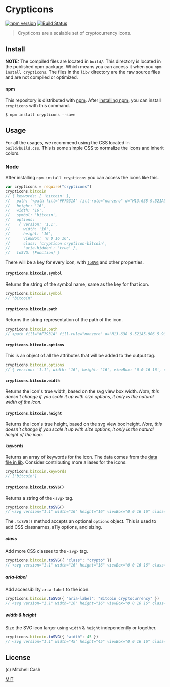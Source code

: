 # Crypticons

[![npm version](https://img.shields.io/npm/v/crypticons.svg)](https://www.npmjs.org/package/crypticons)
[![Build Status](https://travis-ci.org/mitchellcash/crypticons.svg?branch=master)](https://travis-ci.org/mitchellcash/crypticons)

> Crypticons are a scalable set of cryptocurrency icons.

## Install

**NOTE:** The compiled files are located in `build/`. This directory is located in the published npm package. Which means you can access it when you `npm install crypticons`. The files in the `lib/` directory are the raw source files and are not compiled or optimized.

#### npm

This repository is distributed with [npm][npm]. After [installing npm][install-npm], you can install `crypticons` with this command.

```
$ npm install crypticons --save
```

## Usage

For all the usages, we recommend using the CSS located in `build/build.css`. This is some simple CSS to normalize the icons and inherit colors.

### Node

After installing `npm install crypticons` you can access the icons like this.

```js
var crypticons = require("crypticons")
crypticons.bitcoin
// { keywords: [ 'bitcoin' ],
//   path: '<path fill="#F7931A" fill-rule="nonzero" d="M13.638 9.521A5.906 5.906 0 1 1 2.177 6.664 5.906 5.906 0 0 1 13.638 9.52zm-3.126-2.27c.118-.786-.48-1.209-1.299-1.49l.266-1.066-.649-.161-.258 1.036c-.17-.042-.345-.082-.52-.122l.261-1.043-.648-.162L7.4 5.308c-.142-.033-.28-.064-.414-.098v-.003l-.894-.223-.172.692s.48.11.47.117c.263.066.31.24.303.377L6.39 7.383a.537.537 0 0 1 .068.022l-.069-.017-.424 1.7c-.032.079-.113.199-.297.153.007.01-.47-.117-.47-.117l-.323.742.844.21.462.12-.268 1.076.647.162.266-1.066c.177.048.348.092.516.134l-.264 1.06.648.162.268-1.075c1.105.21 1.937.125 2.286-.875.282-.805-.014-1.269-.595-1.572.423-.097.742-.376.827-.951zm-1.48 2.076c-.2.805-1.556.37-1.995.261l.355-1.427c.44.11 1.849.327 1.64 1.166zm.2-2.088c-.183.732-1.31.36-1.677.269l.323-1.294c.366.091 1.544.261 1.354 1.025z"/>',
//   height: '16',
//   width: '16',
//   symbol: 'bitcoin',
//   options:
//    { version: '1.1',
//      width: '16',
//      height: '16',
//      viewBox: '0 0 16 16',
//      class: 'crypticon crypticon-bitcoin',
//      'aria-hidden': 'true' },
//   toSVG: [Function] }
```

There will be a key for every icon, with [`toSVG`](#crypticonsbitcointosvg) and other properties.

#### `crypticons.bitcoin.symbol`

Returns the string of the symbol name, same as the key for that icon.

```js
crypticons.bitcoin.symbol
// "bitcoin"
```

#### `crypticons.bitcoin.path`

Returns the string representation of the path of the icon.

```js
crypticons.bitcoin.path
// <path fill="#F7931A" fill-rule="nonzero" d="M13.638 9.521A5.906 5.906 0 1 1 2.177 6.664 5.906 5.906 0 0 1 13.638 9.52zm-3.126-2.27c.118-.786-.48-1.209-1.299-1.49l.266-1.066-.649-.161-.258 1.036c-.17-.042-.345-.082-.52-.122l.261-1.043-.648-.162L7.4 5.308c-.142-.033-.28-.064-.414-.098v-.003l-.894-.223-.172.692s.48.11.47.117c.263.066.31.24.303.377L6.39 7.383a.537.537 0 0 1 .068.022l-.069-.017-.424 1.7c-.032.079-.113.199-.297.153.007.01-.47-.117-.47-.117l-.323.742.844.21.462.12-.268 1.076.647.162.266-1.066c.177.048.348.092.516.134l-.264 1.06.648.162.268-1.075c1.105.21 1.937.125 2.286-.875.282-.805-.014-1.269-.595-1.572.423-.097.742-.376.827-.951zm-1.48 2.076c-.2.805-1.556.37-1.995.261l.355-1.427c.44.11 1.849.327 1.64 1.166zm.2-2.088c-.183.732-1.31.36-1.677.269l.323-1.294c.366.091 1.544.261 1.354 1.025z"/>
```

#### `crypticons.bitcoin.options`

This is an object of all the attributes that will be added to the output tag.

```js
crypticons.bitcoin.options
// { version: '1.1', width: '16', height: '16', viewBox: '0 0 16 16', class: 'crypticon crypticon-bitcoin', 'aria-hidden': 'true' }
```

#### `crypticons.bitcoin.width`

Returns the icon's true width, based on the svg view box width. _Note, this doesn't change if you scale it up with size options, it only is the natural width of the icon._

#### `crypticons.bitcoin.height`

Returns the icon's true height, based on the svg view box height. _Note, this doesn't change if you scale it up with size options, it only is the natural height of the icon._

#### `keywords`

Returns an array of keywords for the icon. The data comes from the [data file in lib](../data.json). Consider contributing more aliases for the icons.

```js
crypticons.bitcoin.keywords
// ["bitcoin"]
```

#### `crypticons.bitcoin.toSVG()`

Returns a string of the `<svg>` tag.

```js
crypticons.bitcoin.toSVG()
// <svg version="1.1" width="16" height="16" viewBox="0 0 16 16" class="crypticon crypticon-bitcoin" aria-hidden="true"><path fill="#F7931A" fill-rule="nonzero" d="M13.638 9.521A5.906 5.906 0 1 1 2.177 6.664 5.906 5.906 0 0 1 13.638 9.52zm-3.126-2.27c.118-.786-.48-1.209-1.299-1.49l.266-1.066-.649-.161-.258 1.036c-.17-.042-.345-.082-.52-.122l.261-1.043-.648-.162L7.4 5.308c-.142-.033-.28-.064-.414-.098v-.003l-.894-.223-.172.692s.48.11.47.117c.263.066.31.24.303.377L6.39 7.383a.537.537 0 0 1 .068.022l-.069-.017-.424 1.7c-.032.079-.113.199-.297.153.007.01-.47-.117-.47-.117l-.323.742.844.21.462.12-.268 1.076.647.162.266-1.066c.177.048.348.092.516.134l-.264 1.06.648.162.268-1.075c1.105.21 1.937.125 2.286-.875.282-.805-.014-1.269-.595-1.572.423-.097.742-.376.827-.951zm-1.48 2.076c-.2.805-1.556.37-1.995.261l.355-1.427c.44.11 1.849.327 1.64 1.166zm.2-2.088c-.183.732-1.31.36-1.677.269l.323-1.294c.366.091 1.544.261 1.354 1.025z"/></svg>
```

The `.toSVG()` method accepts an optional `options` object. This is used to add CSS classnames, a11y options, and sizing.

##### class

Add more CSS classes to the `<svg>` tag.

```js
crypticons.bitcoin.toSVG({ "class": "crypto" })
// <svg version="1.1" width="16" height="16" viewBox="0 0 16 16" class="crypticon crypticon-bitcoin crypto" aria-hidden="true"><path fill="#F7931A" fill-rule="nonzero" d="M13.638 9.521A5.906 5.906 0 1 1 2.177 6.664 5.906 5.906 0 0 1 13.638 9.52zm-3.126-2.27c.118-.786-.48-1.209-1.299-1.49l.266-1.066-.649-.161-.258 1.036c-.17-.042-.345-.082-.52-.122l.261-1.043-.648-.162L7.4 5.308c-.142-.033-.28-.064-.414-.098v-.003l-.894-.223-.172.692s.48.11.47.117c.263.066.31.24.303.377L6.39 7.383a.537.537 0 0 1 .068.022l-.069-.017-.424 1.7c-.032.079-.113.199-.297.153.007.01-.47-.117-.47-.117l-.323.742.844.21.462.12-.268 1.076.647.162.266-1.066c.177.048.348.092.516.134l-.264 1.06.648.162.268-1.075c1.105.21 1.937.125 2.286-.875.282-.805-.014-1.269-.595-1.572.423-.097.742-.376.827-.951zm-1.48 2.076c-.2.805-1.556.37-1.995.261l.355-1.427c.44.11 1.849.327 1.64 1.166zm.2-2.088c-.183.732-1.31.36-1.677.269l.323-1.294c.366.091 1.544.261 1.354 1.025z"/></svg>
```

##### aria-label

Add accessibility `aria-label` to the icon.

```js
crypticons.bitcoin.toSVG({ "aria-label": "Bitcoin cryptocurrency" })
// <svg version="1.1" width="16" height="16" viewBox="0 0 16 16" class="crypticon crypticon-bitcoin" aria-label="Bitcoin cryptocurrency" role="img"><path fill="#F7931A" fill-rule="nonzero" d="M13.638 9.521A5.906 5.906 0 1 1 2.177 6.664 5.906 5.906 0 0 1 13.638 9.52zm-3.126-2.27c.118-.786-.48-1.209-1.299-1.49l.266-1.066-.649-.161-.258 1.036c-.17-.042-.345-.082-.52-.122l.261-1.043-.648-.162L7.4 5.308c-.142-.033-.28-.064-.414-.098v-.003l-.894-.223-.172.692s.48.11.47.117c.263.066.31.24.303.377L6.39 7.383a.537.537 0 0 1 .068.022l-.069-.017-.424 1.7c-.032.079-.113.199-.297.153.007.01-.47-.117-.47-.117l-.323.742.844.21.462.12-.268 1.076.647.162.266-1.066c.177.048.348.092.516.134l-.264 1.06.648.162.268-1.075c1.105.21 1.937.125 2.286-.875.282-.805-.014-1.269-.595-1.572.423-.097.742-.376.827-.951zm-1.48 2.076c-.2.805-1.556.37-1.995.261l.355-1.427c.44.11 1.849.327 1.64 1.166zm.2-2.088c-.183.732-1.31.36-1.677.269l.323-1.294c.366.091 1.544.261 1.354 1.025z"/></svg>
```

##### width & height

Size the SVG icon larger using `width` & `height` independently or together.

```js
crypticons.bitcoin.toSVG({ "width": 45 })
// <svg version="1.1" width="45" height="45" viewBox="0 0 16 16" class="crypticon crypticon-bitcoin" aria-hidden="true"><path fill="#F7931A" fill-rule="nonzero" d="M13.638 9.521A5.906 5.906 0 1 1 2.177 6.664 5.906 5.906 0 0 1 13.638 9.52zm-3.126-2.27c.118-.786-.48-1.209-1.299-1.49l.266-1.066-.649-.161-.258 1.036c-.17-.042-.345-.082-.52-.122l.261-1.043-.648-.162L7.4 5.308c-.142-.033-.28-.064-.414-.098v-.003l-.894-.223-.172.692s.48.11.47.117c.263.066.31.24.303.377L6.39 7.383a.537.537 0 0 1 .068.022l-.069-.017-.424 1.7c-.032.079-.113.199-.297.153.007.01-.47-.117-.47-.117l-.323.742.844.21.462.12-.268 1.076.647.162.266-1.066c.177.048.348.092.516.134l-.264 1.06.648.162.268-1.075c1.105.21 1.937.125 2.286-.875.282-.805-.014-1.269-.595-1.572.423-.097.742-.376.827-.951zm-1.48 2.076c-.2.805-1.556.37-1.995.261l.355-1.427c.44.11 1.849.327 1.64 1.166zm.2-2.088c-.183.732-1.31.36-1.677.269l.323-1.294c.366.091 1.544.261 1.354 1.025z"/></svg>
```

## License

(c) Mitchell Cash

[MIT](./LICENSE)  

[npm]: https://www.npmjs.com/
[install-npm]: https://docs.npmjs.com/getting-started/installing-node
